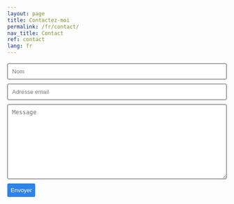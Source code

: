 ```yaml
---
layout: page
title: Contactez-moi
permalink: /fr/contact/
nav_title: Contact
ref: contact
lang: fr
---
```


<form class="wj-contact" action="https://formspree.io/{{site.email}}" method="POST">
	<input type="text" name="name" placeholder="Nom">
	<input type="text" name="email" placeholder="Adresse email">
    <textarea type="text" name="content" rows="10" placeholder="Message"></textarea>
    <input type="hidden" name="_next" value="//{{ site.url }}fr/merci/">
    <input type="hidden" name="_subject" value="New Contact Form Submission">
    <input type="text" name="_gotcha" style="display:none">
    <input type="submit" value="Envoyer">
</form>

<style>
form.wj-contact input[type="text"], form.wj-contact textarea[type="text"] {
    width: 100%;
    vertical-align: middle;
    margin-top: 0.25em;
    margin-bottom: 0.5em;
    padding: 0.75em;
    /*font-family: monospace, sans-serif;*/
    font-weight: lighter;
    border-style: solid;
    border-color: #444;
    outline-color: #2e83e6;
    border-width: 1px;
    border-radius: 3px;
    transition: box-shadow .2s ease;
}
form.wj-contact input[type="submit"] {
    outline: none;
    color: white;
    background-color: #2e83e6;
    border-radius: 3px;
    padding: 0.5em;
    margin: 0.25em 0 0 0;
    border: 1px solid transparent;
    height: auto;
}
</style>